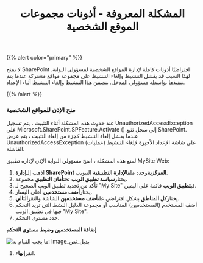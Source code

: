 ﻿---
title: المشكلة المعروفة - أذونات مجموعات الموقع الشخصية
type: docs
weight: 40
url: /ar/sharepoint/known-issue-permissions-to-personal-site-collections/
---
{{% alert color="primary" %}} 

لا يمنح SharePoint افتراضيًا أذونات كاملة لإدارة المواقع الشخصية لمسؤولي البوابة. لهذا السبب قد يفشل التنشيط وإلغاء التنشيط على مجموعة مواقع مشتركة عندما يتم تنفيذها بواسطة مسؤولي المدخل. يتضمن هذا التنشيط وإلغاء التنشيط أثناء الإعداد.

{{% /alert %}} 
### **منح الإذن للمواقع الشخصية**
عند حدوث هذه المشكلة أثناء التثبيت ، يتم تسجيل UnauthorizedAccessException على Microsoft.SharePoint.SPFeature.Activate () إلى سجل تتبع SharePoint. عندما يفشل إلغاء التنشيط كجزء من إلغاء التثبيت ، يتم عرض UnauthorizedAccessException على شاشة الإعداد الأخيرة لإلغاء التنشيط (عمليات) الفاشلة.

لمنع هذه المشكلة ، امنح مسؤولي البوابة الإذن لإدارة تطبيق MySite Web:

1.  اذهب إلى**إدارة SharePoint المركزية**وحدد ملف**الإدارة التطبيقية** التبويب.
1.  يختار**سياسة تطبيق الويب** تحت**أمان التطبيق** مجموعة.
1.  تأكد من تحديد تطبيق الويب الصحيح لـ "My Site" في**تطبيق الويب** قائمة على اليمين.
1.  يختار**أضف مستخدمين** أعلى اليسار.
1.  يختار**كل المناطق** بشكل افتراضي على**أضف مستخدمين** الشاشة والنقر**التالي**.
1. أضف المستخدم (المستخدمين) المناسب أو مجموعة الدليل النشط التي تريد التحكم فيها في تطبيق الويب "My Site".
1.  حدد مستوى التحكم.

   **إضافة المستخدمين وضبط مستوى التحكم** 

![ما يجب القيام به: image_بديل_نص](known-issue-permissions-to-personal-site-collections_1.png)




1.  انقر**إنهاء**.
